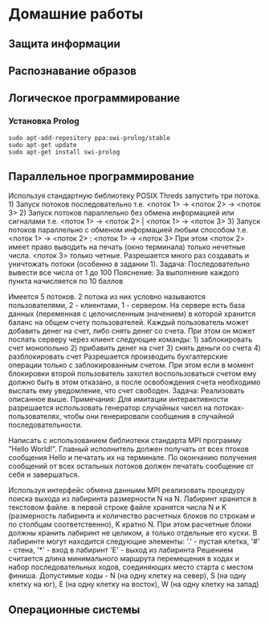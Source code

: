 # Домашние работы

## Защита информации

## Распознавание образов

## Логическое программирование

### Установка Prolog

```
sudo apt-add-repository ppa:swi-prolog/stable
sudo apt-get update
sudo apt-get install swi-prolog
```
## Параллельное программирование

Используя стандартную библиотеку POSIX Threds запустить три потока. 1) Запуск потоков последовательно т.е. <поток 1> -> <поток 2> -> <поток 3> 2) Запуск потоков параллельно без обмена информацией или сигналами т.е. <поток 1> -> <поток 2> | <поток 1> -> <поток 3> 3) Запуск потоков параллельно с обменом информацией любым способом т.е. <поток 1> -> <поток 2> : <поток 1> -> <поток 3> При этом <поток 2> имеет право выводить на печать (окно терминала) только нечетные числа. <поток 3> только четные. Разрешается много раз создавать и уничтожать потоки (особенно в задании 1). Задача: Последовательно вывести все числа от 1 до 100 Пояснение: За выполнение каждого пункта начисляется по 10 баллов

Имеется 5 потоков. 2 потока из них условно называются пользователями, 2 - клиентами, 1 - сервером. На сервере есть база данных (переменная с целочисленным значением) в которой хранится баланс на общем счету пользователей. Каждый пользователь может добавить денег на счет, либо снять денег со счета. При этом он может послать серверу через клиент следующие команды: 1) заблокировать счет монопольно 2) прибавить денег на счет 3) снять деньги со счета 4) разблокировать счет Разрешается производить бухгалтерские операции только с заблокированным счетом. При этом если в момент блокировки второй пользователь захотел воспользоваться счетом ему должно быть в этом отказано, а после освобождения счета необходимо выслать ему уведомление, что счет свободен. Задача: Реализовать описанное выше. Примечания: Для имитации интерактивности разрешается использовать генератор случайных чисел на потоках-пользователях, чтобы они генерировали сообщения в случайной последовательности. 

Написать с использованием библиотеки стандарта MPI программу "Hello World!". Главный исполнитель должен получать от всех птоков сообщения Hello и печатать их на терминале. По окончанию получения сообщений от всех остальных потоков должен печатать сообщение от себя и завершаться. 

Используя интерфейс обмена данными MPI реализовать процедуру поиска выхода из лабиринта размерности N на N. Лабиринт хранится в текстовом файле. в первой строке файле хранятся числа N и K (размерность лабиринта и количество расчетных блоков по строкам и по столбцам соответственно), K кратно N. При этом расчетные блоки должны хранить лабиринт не целиком, а только отдельные его куски. В лабиринте могут находится следующие элементы: '.' - пустая клетка, '#' - стена, '*' - вход в лабиринт 'E' - выход из лабиринта Решением считается длина минимального маршрута перемещения в ходах и набор последовательных ходов, соединяющих место старта с местом финиша. Допустимые ходы - N (на одну клетку на север), S (на одну клетку на юг), E (на одну клетку на восток), W (на одну клетку на запад) 

## Операционные системы